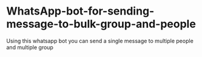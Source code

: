 # WhatsApp-bot-for-sending-message-to-bulk-group-and-people
Using this whatsapp bot you can send a single message to multiple people and multiple group
